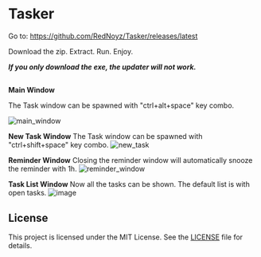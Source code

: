 # Tasker

Go to:
https://github.com/RedNoyz/Tasker/releases/latest

Download the zip. Extract. Run. Enjoy.

**_If you only download the exe, the updater will not work._**

##

**Main Window**

The Task window can be spawned with "ctrl+alt+space" key combo.

![main_window](https://github.com/user-attachments/assets/164183fc-e20b-40ab-b849-b1aa4c2f5981)


**New Task Window**
The Task window can be spawned with "ctrl+shift+space" key combo.
![new_task](https://github.com/user-attachments/assets/d0e35c38-4010-4b89-83ce-8c76cfc410aa)

**Reminder Window**
Closing the reminder window will automatically snooze the reminder with 1h.
![reminder_window](https://github.com/user-attachments/assets/0f3a7991-7f7e-4982-a107-9f43d4b8a771)


**Task List Window**
Now all the tasks can be shown. The default list is with open tasks.
![image](https://github.com/user-attachments/assets/4b09ef49-4bac-4b4d-ae25-e878123b1db4)


## License
 
This project is licensed under the MIT License. See the [LICENSE](LICENSE) file for details.

